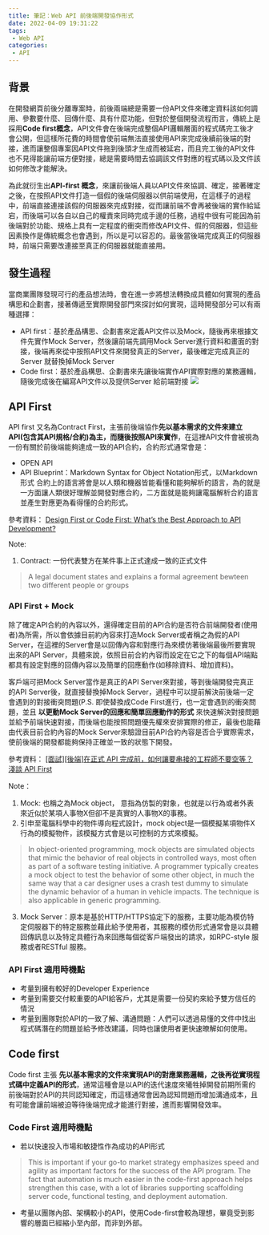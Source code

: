 ```yaml
---
title: 筆記：Web API 前後端開發協作形式
date: 2022-04-09 19:31:22
tags:
 - Web API
categories:
 - API
---
```


## 背景
在開發網頁前後分離專案時，前後兩端總是需要一份API文件來確定資料該如何調用、參數要什麼、回傳什麼、具有什麼功能，但對於整個開發流程而言，傳統上是採用**Code first概念**，API文件會在後端完成整個API邏輯層面的程式碼完工後才會公開，但這樣所花費的時間會使前端無法直接使用API來完成後續前後端的對接，進而讓整個專案因API文件拖到後頭才生成而被延宕，而且完工後的API文件也不見得能讓前端方便對接，總是需要時間去協調該文件對應的程式碼以及文件該如何修改才能解決。

為此就衍生出**API-first 概念**，來讓前後端人員以API文件來協調、確定，接著確定之後，在按照API文件打造一個假的後端伺服器以供前端使用，在這樣子的過程中，前端直接連接該假的伺服器來完成對接，從而讓前端不會再被後端的實作給延宕，而後端可以各自以自己的權責來同時完成手邊的任務，過程中很有可能因為前後端對於功能、規格上具有一定程度的衝突而修改API文件、假的伺服器，但這些因素換作是傳統概念也會遇到，所以是可以容忍的。最後當後端完成真正的伺服器時，前端只需要改連接至真正的伺服器就能直接用。

## 發生過程
當商業團隊發現可行的產品想法時，會在進一步將想法轉換成具體如何實現的產品構思和企劃書，接著傳遞至實際開發部門來探討如何實現，這時開發部分可以有兩種選擇：
  - API first：基於產品構思、企劃書來定義API文件以及Mock，隨後再來根據文件先實作Mock Server，然後讓前端先調用Mock Server進行資料和畫面的對接，後端再來從中按照API文件來開發真正的Server，最後確定完成真正的Server 就替換掉Mock Server 
  - Code first：基於產品構思、企劃書來先讓後端實作API實際對應的業務邏輯，隨後完成後在編寫API文件以及提供Server 給前端對接
![](https://static1.smartbear.co/swagger/media/blog/design-first-vs-code-first-swaggerhub-graphic.png)
## API First
API first 又名為Contract First，主張前後端協作**先以基本需求的文件來建立API(包含其API規格/合約)為主，而隨後按照API來實作**，在這裡API文件會被視為一份有關於前後端能夠達成一致的API合約，合約形式通常會是：
  - OPEN API
  - API Blueprint：Markdown Syntax for Object Notation形式，以Markdown形式
合約上的語言將會是以人類和機器皆能看懂和能夠解析的語言，為的就是一方面讓人類很好理解並開發對應合約，二方面就是能夠讓電腦解析合約語言並產生對應更為看得懂的合約形式。

參考資料：
[Design First or Code First: What’s the Best Approach to API Development? ](https://swagger.io/blog/api-design/design-first-or-code-first-api-development/)

Note:
1. Contract: 一份代表雙方在某件事上正式達成一致的正式文件
> A legal document states and explains a formal agreement bewteen two different people or groups


### API First + Mock 
除了確定API合約的內容以外，還得確定目前的API合約是否符合前端開發者(使用者)為所需，所以會依據目前約內容來打造Mock Server或者稱之為假的API Server，在這裡的Server會是以回傳內容和對應行為來模仿著後端最後所要實現出來的API Server，具體來說，依照目前合約內容而設定在它之下的每個API端點都具有設定對應的回傳內容以及簡單的回應動作(如移除資料、增加資料)。

客戶端可把Mock Server當作是真正的API Server來對接，等到後端開發完真正的API Server後，就直接替換掉Mock Server，過程中可以提前解決前後端一定會遇到的對接衝突問題(P.S. 即使替換成Code First進行，也一定會遇到的衝突問題，並且 **以更動Mock Server的回應和簡單回應動作的形式** 來快速解決對接問題並給予前端快速對接，而後端也能按照問題優先權來安排實際的修正，最後也能藉由代表目前合約內容的Mock Server來驗證目前API合約內容是否合乎實際需求，使前後端的開發都能夠保持正確並一致的狀態下開發。

參考資料：
[[面試][後端]在正式 API 完成前，如何讓要串接的工程師不要空等？](https://ithelp.ithome.com.tw/articles/10267680)
[淺談 API First](https://ruddyblog.wordpress.com/2021/09/08/%E6%B7%BA%E8%AB%87-api-first/)


Note：
1. Mock: 也稱之為Mock object， 意指為仿製的對象，也就是以行為或者外表來近似於某項人事物X但卻不是真實的人事物X的事務。
2. 引申至電腦科學中的物件導向程式設計，mock object是一個模擬某項物件X行為的模擬物件，該模擬方式會是以可控制的方式來模擬。
> In object-oriented programming, mock objects are simulated objects that mimic the behavior of real objects in controlled ways, most often as part of a software testing initiative. A programmer typically creates a mock object to test the behavior of some other object, in much the same way that a car designer uses a crash test dummy to simulate the dynamic behavior of a human in vehicle impacts. The technique is also applicable in generic programming.
3. Mock Server：原本是基於HTTP/HTTPS協定下的服務，主要功能為模仿特定伺服器下的特定服務並藉此給予使用者，其服務的模仿形式通常會是以具體回傳訊息以及特定具體行為來回應每個從客戶端發出的請求，如RPC-style 服務或者RESTful 服務。


### API First 適用時機點
  - 考量到擁有較好的Developer Experience
  - 考量到需要交付較重要的API給客戶，尤其是需要一份契約來給予雙方信任的情況
  - 考量到團隊對於API的一致了解、溝通問題：人們可以透過易懂的文件中找出程式碼潛在的問題並給予修改建議，同時也讓使用者更快速暸解如何使用。



## Code first
Code first 主張 **先以基本需求的文件來實現API的對應業務邏輯，之後再從實現程式碼中定義API的形式**，通常這種會是以API的迭代速度來犧牲掉開發前期所需的前後端對於API的共同認知確定，而這樣通常會因為認知問題而增加溝通成本，且有可能會讓前端被迫等待後端完成才能進行對接，進而影響開發效率。

### Code First 適用時機點
  - 若以快速投入市場和敏捷性作為成功的API形式
  > This is important if your go-to market strategy emphasizes speed and agility as important factors for the success of the API program. The fact that automation is much easier in the code-first approach helps strengthen this case, with a lot of libraries supporting scaffolding server code, functional testing, and deployment automation. 
  - 考量以團隊內部、架構較小的API，使用Code-first會較為理想，畢竟受到影響的層面已經縮小至內部，而非到外部。

